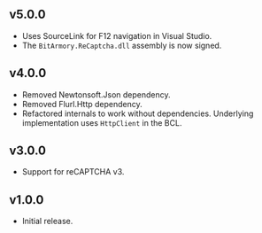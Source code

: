 ## v5.0.0
* Uses SourceLink for F12 navigation in Visual Studio.
* The `BitArmory.ReCaptcha.dll` assembly is now signed.

## v4.0.0
* Removed Newtonsoft.Json dependency.
* Removed Flurl.Http dependency.
* Refactored internals to work without dependencies. Underlying implementation uses `HttpClient` in the BCL. 

## v3.0.0
* Support for reCAPTCHA v3. 

## v1.0.0
* Initial release.